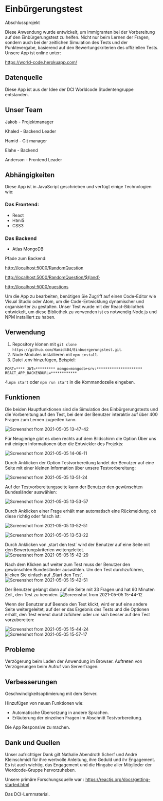 # Einbürgerungstest
Abschlussprojekt

Diese Anwendung wurde entwickelt, um Immigranten bei der Vorbereitung auf den Einbürgerungstest zu helfen. Nicht nur beim Lernen der Fragen, sondern auch bei der zeitlichen Simulation des Tests und der Punktevergabe, basierend auf den Bewertungskriterien des offiziellen Tests. Unsere App ist online unter:


<https://world-code.herokuapp.com/>


## Datenquelle

Diese App ist aus der Idee der DCI Worldcode Studentengruppe entstanden.

## Unser Team

Jakob - Projektmanager

Khaled - Backend Leader

Hamid - Git manager

Elahe - Backend

Anderson - Frontend Leader

## Abhängigkeiten

Diese App ist in JavaScript geschrieben und verfügt einige Technologien wie:

### Das Frontend:

- React 
- Html5
- CSS3

### Das Backend

- Atlas MongoDB

Pfade zum Backend:

<http://localhost:5000/RandomQuestion>

<http://localhost:5000/RandomQuestion/${land}>

<http://localhost:5000/questions>

Um die App zu bearbeiten, benötigen Sie Zugriff auf einen Code-Editor wie Visual Studio oder Atom, um die Code-Entwicklung dynamischer und organisierter zu gestalten.
Unser Test wurde mit der React-Bibliothek entwickelt, um diese Bibliothek zu verwenden  ist es notwendig  Node.js und NPM installiert zu haben.

## Verwendung 

1. Repository klonen  mit `git clone https://github.com/Hamid404/Einbuergerungstest.git`.
2. Node Modules installieren mit `npm install`.
3. Datei .env hinzufügen, Beispiel:

`PORT=****
JWT=*********
mongo=mongodb+srv:*********************
REACT_APP_BACKENDURL=************`

4.`npm start` oder `npm run start` in die Kommandozeile eingeben.

## Funktionen
Die beiden Hauptfunktionen sind die Simulation des Einbürgerungstests und die Vorbereitung auf den Test, bei dem der Benutzer interaktiv auf über 400 Fragen zum Lernen zugreifen kann.

![Screenshot from 2021-05-05 13-47-42](https://user-images.githubusercontent.com/61413894/117136542-ca97f780-ada8-11eb-8dd4-d1cedba52aa1.png)

Für Neugierige gibt es oben rechts auf dem Bildschirm die Option Über uns mit einigen Informationen über die Entwickler des Projekts:

![Screenshot from 2021-05-05 14-08-11](https://user-images.githubusercontent.com/61413894/117138586-822e0900-adab-11eb-8a3c-8954fedf5d84.png)


Durch Anklicken der Option Testvorbereitung landet der Benutzer auf eine Seite mit einer kleinen Information über unsere Testvorbereitung:

![Screenshot from 2021-05-05 13-51-24](https://user-images.githubusercontent.com/61413894/117138205-fb792c00-adaa-11eb-97bd-a6082edb3977.png)

Auf der Testvorbereitungsseite kann der Benutzer den gewünschten Bundesländer auswählen:

![Screenshot from 2021-05-05 13-53-57](https://user-images.githubusercontent.com/61413894/117139139-2f088600-adac-11eb-9637-66c4fb1a76e1.png)

Durch Anklicken einer Frage erhält man automatisch eine Rückmeldung, ob diese richtig oder falsch ist:

![Screenshot from 2021-05-05 13-52-51](https://user-images.githubusercontent.com/61413894/117139332-68d98c80-adac-11eb-8d1c-c22f316f024b.png)

![Screenshot from 2021-05-05 13-53-22](https://user-images.githubusercontent.com/61413894/117139341-6d05aa00-adac-11eb-8156-3042b67dcf55.png)

Durch Anklicken von ,start den test´ wird der Benutzer auf eine Seite mit den Bewertungskriterien weitergeleitet.
![Screenshot from 2021-05-05 15-42-29](https://user-images.githubusercontent.com/61413894/117156873-6849f180-adbe-11eb-9a98-5945d6c26b82.png)

Nach dem Klicken auf weiter zum Test muss der Benutzer den gewünschten Bundesländer auswählen. Um den Test durchzuführen, klicken Sie einfach auf ¸Start den Test´.
![Screenshot from 2021-05-05 15-42-51](https://user-images.githubusercontent.com/61413894/117156991-7ef04880-adbe-11eb-8d51-b3ed46e835ad.png)

 Der Benutzer gelangt dann auf die Seite mit 33 Fragen und hat 60 Minuten Zeit, den Test zu beenden.
![Screenshot from 2021-05-05 15-44-12](https://user-images.githubusercontent.com/61413894/117157264-be1e9980-adbe-11eb-89a6-d8047e4ef82f.png)

Wenn der Benutzer auf Beende den Test klickt, wird er auf eine andere Seite weitergeleitet, auf der er das Ergebnis des Tests und die Optionen erhält, den Test erneut durchzuführen oder um sich besser auf den Test vorzubereiten:

![Screenshot from 2021-05-05 15-44-24](https://user-images.githubusercontent.com/61413894/117157472-e908ed80-adbe-11eb-8096-9a54bc591924.png)
![Screenshot from 2021-05-05 15-57-17](https://user-images.githubusercontent.com/61413894/117157488-ec03de00-adbe-11eb-8e45-3e993489b4a2.png)

## Probleme 

Verzögerung beim Laden der Anwendung im Browser.
Auftreten von Verzögerungen beim Aufruf von Serverfragen.

## Verbesserungen

Geschwindigkeitsoptimierung mit dem Server.

Hinzufügen von neuen Funktionen wie:

- Automatische Übersetzung in andere Sprachen.
- Erläuterung der einzelnen Fragen im Abschnitt Testvorbereitung.

Die App Responsive zu machen.

## Dank und Quellen

Unser aufrichtiger Dank gilt Nathalie Abendroth Scherf und André Kleinschmidt für ihre wertvolle Anleitung, ihre Geduld und ihr Engagement.
Es ist auch wichtig, das Engagement und die Hingabe aller Mitglieder der Wordcode-Gruppe hervorzuheben.

Unsere primäre Forschungsquelle war :
<https://reactjs.org/docs/getting-started.html>

Das DCI-Lernmaterial.





